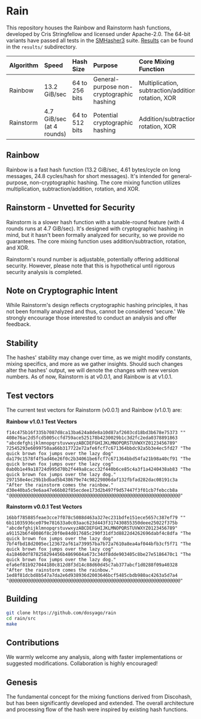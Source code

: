 # Rain

This repository houses the Rainbow and Rainstorm hash functions, developed by Cris Stringfellow and licensed under Apache-2.0. The 64-bit variants have passed all tests in the [SMHasher3](https://gitlab.com/fwojcik/smhasher3) suite. [Results](results) can be found in the `results/` subdirectory.

| Algorithm | Speed | Hash Size | Purpose | Core Mixing Function | Security |
| :- | :- | :- | :- | :- | :- |
| Rainbow | 13.2 GiB/sec | 64 to 256 bits | General-purpose non-cryptographic hashing | Multiplication, subtraction/addition, rotation, XOR | Not designed for cryptographic security |
| Rainstorm | 4.7 GiB/sec (at 4 rounds) | 64 to 512 bits | Potential cryptographic hashing | Addition/subtraction, rotation, XOR | No formal security analysis yet |

## Rainbow 

Rainbow is a fast hash function (13.2 GiB/sec, 4.61 bytes/cycle on long messages, 24.8 cycles/hash for short messages). It's intended for general-purpose, non-cryptographic hashing. The core mixing function utilizes multiplication, subtraction/addition, rotation, and XOR. 

## Rainstorm - **Unvetted for Security**

Rainstorm is a slower hash function with a tunable-round feature (with 4 rounds runs at 4.7 GiB/sec). It's designed with cryptographic hashing in mind, but it hasn't been formally analyzed for security, so we provide no guarantees. The core mixing function uses addition/subtraction, rotation, and XOR.

Rainstorm's round number is adjustable, potentially offering additional security. However, please note that this is hypothetical until rigorous security analysis is completed. 

## Note on Cryptographic Intent

While Rainstorm's design reflects cryptographic hashing principles, it has not been formally analyzed and thus, cannot be considered 'secure.' We strongly encourage those interested to conduct an analysis and offer feedback.

## Stability

The hashes' stability may change over time, as we might modify constants, mixing specifics, and more as we gather insights. Should such changes alter the hashes' output, we will denote the changes with new version numbers. As of now, Rainstorm is at v0.0.1, and Rainbow is at v1.0.1.

## Test vectors

The current test vectors for Rainstorm (v0.0.1) and Rainbow (v1.0.1) are:

**Rainbow v1.0.1 Test Vectors**

```test
f14c475b16f335b7087d8ca13ba624a8de8a10d87af2603cd18bd3b678e75373 ""
408e76ac2d5fcd5005ccfd759ace525178b4230029b1c3d2fc2eda0378891863 "abcdefghijklmnopqrstuvwxyzABCDEFGHIJKLMNOPQRSTUVWXYZ0123456789"
72545293e6099750aa66b317722e72afe6fcf7c671364bbdc92a5b3e4ec5fd27 "The quick brown fox jumps over the lazy dog"
da179c1578f4f5ad46e26f0c2b34061be6fcf7c671364bbd54fa21b98a40cf91 "The quick brown fox jumps over the lazy cog"
0ab0b1e49a18724d995d70b2f449a8cacc32f440b6ce85c4a3f1a4240438ab83 "The quick brown fox jumps over the lazy dog."
297158e4ec29b1bdbad5b438679e74c98229806daf132fbfad282dac08191c3a "After the rainstorm comes the rainbow."
d30e40ba5c9e6aa47e66b02f85ecdee173d2b497f9d57447f3f01cb7febccb8a "@@@@@@@@@@@@@@@@@@@@@@@@@@@@@@@@@@@@@@@@@@@@@@@@@@@@@@@@@@@@@@@@"
```

**Rainstorm v0.0.1 Test Vectors**

```text
16bbf785885feae3cce7f078c5088d463a327ec231bdfe151ece5657c387ef79 ""
6b11035936ce079e781633a0c03aac623d443f317430855350deee25022f375b "abcdefghijklmnopqrstuvwxyzABCDEFGHIJKLMNOPQRSTUVWXYZ0123456789"
a91152b6f40086f8c20f0e84d017685c290f31df3d8822d4262696dabf4c8dfa "The quick brown fox jumps over the lazy dog"
7bf4fbd18d2005ec123672af61a739957ba7b72a7610a8ea4af044bfb3cf5f71 "The quick brown fox jumps over the lazy cog"
4a18460df878258294456b4869604a673c34df8dde903405c8be27e5186470c1 "The quick brown fox jumps over the lazy dog."
efa6ef81b927044180c812d8f3d14c88d60d45c7ab377abcf1d0288f09a40328 "After the rainstorm comes the rainbow."
1ed8f81dcbd8b547a7da2e6d938936d2003646bcf5485cbdb980ac4263a5d7a4 "@@@@@@@@@@@@@@@@@@@@@@@@@@@@@@@@@@@@@@@@@@@@@@@@@@@@@@@@@@@@@@@@"
```

## Building

```sh
git clone https://github.com/dosyago/rain
cd rain/src
make
```

## Contributions

We warmly welcome any analysis, along with faster implementations or suggested modifications. Collaboration is highly encouraged!

## Genesis

The fundamental concept for the mixing functions derived from Discohash, but has been significantly developed and extended. The overall architecture and processing flow of the hash were inspired by existing hash functions.


